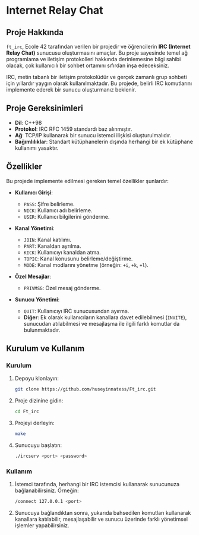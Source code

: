 # Internet Relay Chat

## Proje Hakkında

`ft_irc`, Ecole 42 tarafından verilen bir projedir ve öğrencilerin **IRC (Internet Relay Chat)** sunucusu oluşturmasını amaçlar. Bu proje sayesinde temel ağ programlama ve iletişim protokolleri hakkında derinlemesine bilgi sahibi olacak, çok kullanıcılı bir sohbet ortamını sıfırdan inşa edeceksiniz.

IRC, metin tabanlı bir iletişim protokolüdür ve gerçek zamanlı grup sohbeti için yıllardır yaygın olarak kullanılmaktadır. Bu projede, belirli IRC komutlarını implemente ederek bir sunucu oluşturmanız beklenir.

## Proje Gereksinimleri

- **Dil**: C++98
- **Protokol**: IRC RFC 1459 standardı baz alınmıştır.
- **Ağ**: TCP/IP kullanarak bir sunucu istemci ilişkisi oluşturulmalıdır.
- **Bağımlılıklar**: Standart kütüphanelerin dışında herhangi bir ek kütüphane kullanımı yasaktır.

## Özellikler

Bu projede implemente edilmesi gereken temel özellikler şunlardır:

- **Kullanıcı Girişi**:
  - `PASS`: Şifre belirleme.
  - `NICK`: Kullanıcı adı belirleme.
  - `USER`: Kullanıcı bilgilerini gönderme.

- **Kanal Yönetimi**:
  - `JOIN`: Kanal katılımı.
  - `PART`: Kanaldan ayrılma.
  - `KICK`: Kullanıcıyı kanaldan atma.
  - `TOPIC`: Kanal konusunu belirleme/değiştirme.
  - `MODE`: Kanal modlarını yönetme (örneğin: `+i`, `+k`, `+l`).

- **Özel Mesajlar**:
  - `PRIVMSG`: Özel mesaj gönderme.

- **Sunucu Yönetimi**:
  - `QUIT`: Kullanıcıyı IRC sunucusundan ayırma.
  - **Diğer**: Ek olarak kullanıcıların kanallara davet edilebilmesi (`INVITE`), sunucudan atılabilmesi ve mesajlaşma ile ilgili farklı komutlar da bulunmaktadır.

## Kurulum ve Kullanım

### Kurulum

1. Depoyu klonlayın:

   ```bash
   git clone https://github.com/huseyinnatess/Ft_irc.git

2. Proje dizinine gidin:

   ```bash
   cd Ft_irc

3. Projeyi derleyin:

   ```bash
   make

4. Sunucuyu başlatın:

   ```bash
   ./ircserv <port> <password>

### Kullanım

1. İstemci tarafında, herhangi bir IRC istemcisi kullanarak sunucunuza bağlanabilirsiniz. Örneğin:

   ```bash
   /connect 127.0.0.1 <port>

2. Sunucuya bağlandıktan sonra, yukarıda bahsedilen komutları kullanarak kanallara katılabilir, mesajlaşabilir ve sunucu üzerinde farklı yönetimsel işlemler yapabilirsiniz.


